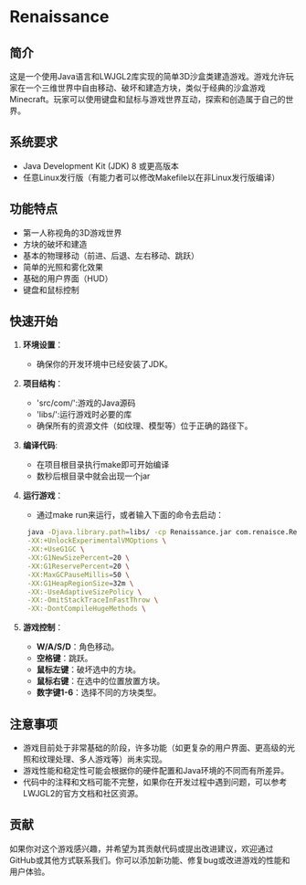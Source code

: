 # Renaissance

## 简介

这是一个使用Java语言和LWJGL2库实现的简单3D沙盒类建造游戏。游戏允许玩家在一个三维世界中自由移动、破坏和建造方块，类似于经典的沙盒游戏Minecraft。玩家可以使用键盘和鼠标与游戏世界互动，探索和创造属于自己的世界。

## 系统要求

- Java Development Kit (JDK) 8 或更高版本
- 任意Linux发行版（有能力者可以修改Makefile以在非Linux发行版编译）

## 功能特点

- 第一人称视角的3D游戏世界
- 方块的破坏和建造
- 基本的物理移动（前进、后退、左右移动、跳跃）
- 简单的光照和雾化效果
- 基础的用户界面（HUD）
- 键盘和鼠标控制

## 快速开始

1. **环境设置**：
   - 确保你的开发环境中已经安装了JDK。

2. **项目结构**：
   - 'src/com/':游戏的Java源码
   - 'libs/':运行游戏时必要的库
   - 确保所有的资源文件（如纹理、模型等）位于正确的路径下。

3. **编译代码**:
   - 在项目根目录执行make即可开始编译
   - 数秒后根目录中就会出现一个jar

3. **运行游戏**：
   - 通过make run来运行，或者输入下面的命令去启动：
   ```bash
	java -Djava.library.path=libs/ -cp Renaissance.jar com.renaisce.Renaissance \
	-XX:+UnlockExperimentalVMOptions \
	-XX:+UseG1GC \
	-XX:G1NewSizePercent=20 \
	-XX:G1ReservePercent=20 \
	-XX:MaxGCPauseMillis=50 \
	-XX:G1HeapRegionSize=32m \
	-XX:-UseAdaptiveSizePolicy \
	-XX:-OmitStackTraceInFastThrow \
	-XX:-DontCompileHugeMethods \
	```

4. **游戏控制**：
   - **W/A/S/D**：角色移动。
   - **空格键**：跳跃。
   - **鼠标左键**：破坏选中的方块。
   - **鼠标右键**：在选中的位置放置方块。
   - **数字键1-6**：选择不同的方块类型。

## 注意事项

- 游戏目前处于非常基础的阶段，许多功能（如更复杂的用户界面、更高级的光照和纹理处理、多人游戏等）尚未实现。
- 游戏性能和稳定性可能会根据你的硬件配置和Java环境的不同而有所差异。
- 代码中的注释和文档可能不完整，如果你在开发过程中遇到问题，可以参考LWJGL2的官方文档和社区资源。

## 贡献

如果你对这个游戏感兴趣，并希望为其贡献代码或提出改进建议，欢迎通过GitHub或其他方式联系我们。你可以添加新功能、修复bug或改进游戏的性能和用户体验。
